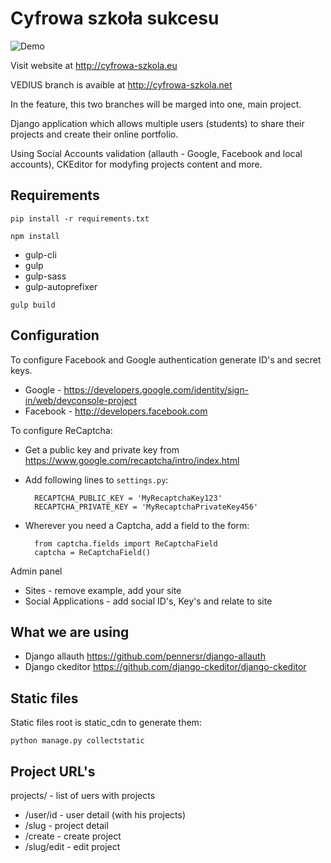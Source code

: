 
# Cyfrowa szkoła sukcesu
![Demo](http://i.imgur.com/DvO0CaF.gif)

Visit website at <http://cyfrowa-szkola.eu>

VEDIUS branch is avaible at <http://cyfrowa-szkola.net>

In the feature, this two branches will be marged into one, main project.

Django application which allows multiple users (students) to share their projects and create their online portfolio.

Using Social Accounts validation (allauth - Google, Facebook and local accounts), CKEditor for modyfing projects content and more.


## Requirements


`pip install -r requirements.txt`

`npm install`

* gulp-cli
* gulp
* gulp-sass
* gulp-autoprefixer

`gulp build`

## Configuration


To configure Facebook and Google authentication generate ID's and secret keys.

* Google - <https://developers.google.com/identity/sign-in/web/devconsole-project>
* Facebook - <http://developers.facebook.com>

To configure ReCaptcha:
* Get a public key and private key from <https://www.google.com/recaptcha/intro/index.html>
* Add following lines to `settings.py`:

        RECAPTCHA_PUBLIC_KEY = 'MyRecaptchaKey123'
        RECAPTCHA_PRIVATE_KEY = 'MyRecaptchaPrivateKey456'

* Wherever you need a Captcha, add a field to the form:

        from captcha.fields import ReCaptchaField
        captcha = ReCaptchaField()

Admin panel

* Sites - remove example, add your site
* Social Applications - add social ID's, Key's and relate to site


## What we are using

* Django allauth <https://github.com/pennersr/django-allauth>
* Django ckeditor <https://github.com/django-ckeditor/django-ckeditor>

## Static files

Static files root is static_cdn to generate them:

` python manage.py collectstatic `


## Project URL's

projects/ - list of uers with projects

 * /user/id - user detail (with his projects)
 * /slug - project detail
 * /create - create project
 * /slug/edit - edit project

